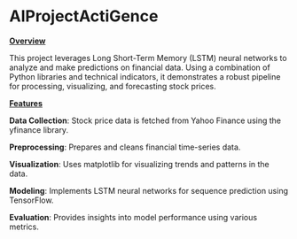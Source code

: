 # AIProjectActiGence

<b><u>Overview</u></b>

This project leverages Long Short-Term Memory (LSTM) neural networks to analyze and make predictions on financial data. Using a combination of Python libraries and technical indicators, it demonstrates a robust pipeline for processing, visualizing, and forecasting stock prices.

<b><u>Features</u></b>

**Data Collection**: Stock price data is fetched from Yahoo Finance using the yfinance library.

**Preprocessing**: Prepares and cleans financial time-series data.

**Visualization**: Uses matplotlib for visualizing trends and patterns in the data.

**Modeling**: Implements LSTM neural networks for sequence prediction using TensorFlow.

**Evaluation**: Provides insights into model performance using various metrics.
